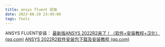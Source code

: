 ```yaml
---
title: ansys fluent 安装
date: 2023-08-29 23:49:09
tags: Tools
---
```



ANSYS FLUENT安装：
[最新版ANSYS 2022R2来了！（软件+安装教程+汉化） (qq.com)](https://mp.weixin.qq.com/s/QBOwEq21Y2BKcytNSfndFA)
[ANSYS 2022R2软件安装包下载及安装教程 (qq.com)](https://mp.weixin.qq.com/s/XYlb88S-zE_hBPSnNyHgeA)